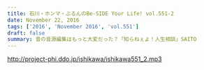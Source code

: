 ```yaml
---
title: 石川・ホンマ・ぶるんのBe-SIDE Your Life! vol.551-2
date: November 22, 2016
tags: ['2016', 'November 2016', 'vol.551']
draft: false
summary: 昔の音源編集はもっと大変だった？「知らねぇよ！人生相談」SAITO
---
```


http://project-phi.ddo.jp/ishikawa/ishikawa551_2.mp3